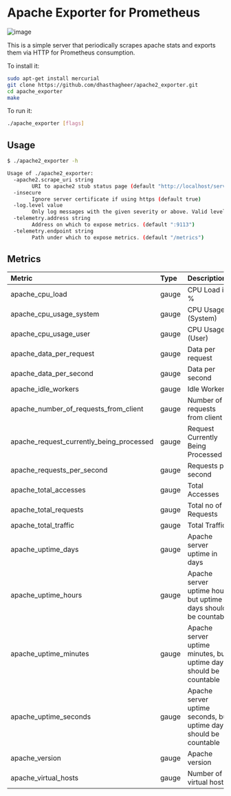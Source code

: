 # Apache Exporter for Prometheus

![image](https://user-images.githubusercontent.com/7112075/30365549-acc919e0-989a-11e7-9c31-b9b7e9a5b036.png)

This is a simple server that periodically scrapes apache stats and exports them via HTTP for Prometheus
consumption.

To install it:

```bash
sudo apt-get install mercurial
git clone https://github.com/dhasthagheer/apache2_exporter.git
cd apache_exporter
make
```

To run it:

```bash
./apache_exporter [flags]
```

## Usage

```bash
$ ./apache2_exporter -h

Usage of ./apache2_exporter:
  -apache2.scrape_uri string
    	URI to apache2 stub status page (default "http://localhost/server-status")
  -insecure
    	Ignore server certificate if using https (default true)
  -log.level value
    	Only log messages with the given severity or above. Valid levels: [debug, info, warn, error, fatal, panic].
  -telemetry.address string
    	Address on which to expose metrics. (default ":9113")
  -telemetry.endpoint string
    	Path under which to expose metrics. (default "/metrics")
```

## Metrics 

| Metric	        | Type  | Descriptions  |
|:------------------|:------|:--------------|
| apache_cpu_load | gauge | CPU Load in % |
| apache_cpu_usage_system | gauge | CPU Usage (System) |
| apache_cpu_usage_user | gauge | CPU Usage (User) |
| apache_data_per_request | gauge | Data per request |
| apache_data_per_second | gauge | Data per second |
| apache_idle_workers | gauge | Idle Workers |
| apache_number_of_requests_from_client | gauge | Number of requests from client |
| apache_request_currently_being_processed | gauge | Request Currently Being Processed |
| apache_requests_per_second | gauge | Requests per second |
| apache_total_accesses | gauge | Total Accesses |
| apache_total_requests | gauge | Total no of Requests |
| apache_total_traffic | gauge | Total Traffic |
| apache_uptime_days | gauge | Apache server uptime in days |
| apache_uptime_hours | gauge | Apache server uptime hour, but uptime days should be countable |
| apache_uptime_minutes | gauge | Apache server uptime minutes, but uptime days should be countable |
| apache_uptime_seconds | gauge | Apache server uptime seconds, but uptime days should be countable |
| apache_version | gauge | Apache version |
| apache_virtual_hosts | gauge | Number of virtual hosts |

